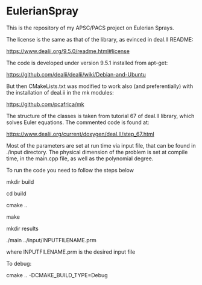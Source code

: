# EulerianSpray
This is the repository of my APSC/PACS project on Eulerian Sprays.

The license is the same as that of the library, as evinced in deal.II README:

https://www.dealii.org/9.5.0/readme.html#license

The code is developed under version 9.5.1 installed from apt-get:

https://github.com/dealii/dealii/wiki/Debian-and-Ubuntu

But then CMakeLists.txt was modified to work also (and preferentially) with the 
installation of deal.ii in the mk modules:

https://github.com/pcafrica/mk

The structure of the classes is taken from tutorial 67 of deal.II library, which
solves Euler equations. The commented code is found at:

https://www.dealii.org/current/doxygen/deal.II/step_67.html

Most of the parameters are set at run time via input file, that can be found in
./input directory. The physical dimension of the problem is set at compile time,
in the main.cpp file, as well as the polynomial degree.

To run the code you need to follow the steps below

mkdir build

cd build

cmake ..

make

mkdir results

./main ../input/INPUTFILENAME.prm

where INPUTFILENAME.prm is the desired input file

To debug:

cmake .. -DCMAKE_BUILD_TYPE=Debug